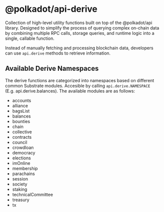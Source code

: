 # @polkadot/api-derive

Collection of high-level utility functions built on top of the @polkadot/api library. Designed to simplify the process of querying complex on-chain data by combining multiple RPC calls, storage queries, and runtime logic into a single, callable function.

Instead of manually fetching and processing blockchain data, developers can use `api.derive` methods to retrieve information.

## Available Derive Namespaces
The derive functions are categorized into namespaces based on different common Substrate modules. Accesible by calling `api.derive.NAMESPACE` (E.g. api.derive.balances). The available modules are as follows:

- accounts
- alliance
- bagsList
- balances
- bounties
- chain
- collective
- contracts
- council
- crowdloan
- democracy
- elections
- imOnline
- membership
- parachains
- session
- society
- staking
- technicalCommittee
- treasury
- tx

